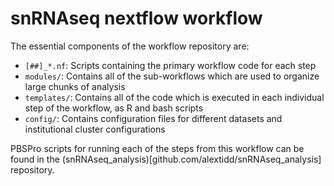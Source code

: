# snRNAseq nextflow workflow

The essential components of the workflow repository are:
- `[##]_*.nf`: Scripts containing the primary workflow code for each step
- `modules/`: Contains all of the sub-workflows which are used to organize large chunks of analysis
- `templates/`: Contains all of the code which is executed in each individual step of the workflow, as R and bash scripts
- `config/`: Contains configuration files for different datasets and institutional cluster configurations

PBSPro scripts for running each of the steps from this workflow can be found in the (snRNAseq_analysis)[github.com/alextidd/snRNAseq_analysis] repository.